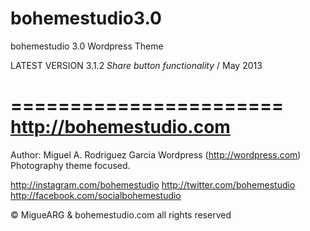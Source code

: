 bohemestudio3.0
===============

bohemestudio 3.0 Wordpress Theme

LATEST VERSION 3.1.2 *Share button functionality* / May 2013

=======================
http://bohemestudio.com
=======================

Author: Miguel A. Rodriguez Garcia
Wordpress (http://wordpress.com) Photography theme focused.

http://instagram.com/bohemestudio
http://twitter.com/bohemestudio
http://facebook.com/socialbohemestudio

© MigueARG & bohemestudio.com all rights reserved
